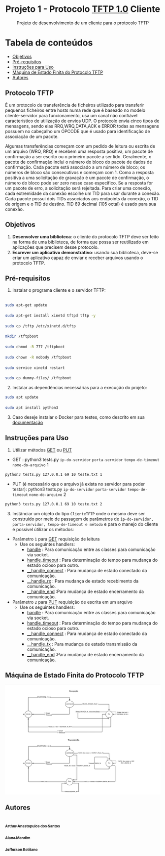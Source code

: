 <h1 align='center'>Projeto 1 - Protocolo <a href="https://datatracker.ietf.org/doc/html/rfc1350">TFTP 1.0</a> Cliente</h1>
<p align="center">Projeto de desenvolvimento de um cliente para o protocolo TFTP</p>

Tabela de conteúdos
=================
<!--ts-->
   * [Objetivos](#Objetivos)
   * [Pré-requisitos](#Pré-requisitos)
   * [Instruções para Uso](#Instruções-para-Uso)
   * [Máquina de Estado Finita do Protocolo TFTP](#Máquina-de-Estado-Finita-do-Protocolo-TFTP)
   * [Autores](#Autores)
<!--te-->
## Protocolo TFTP
É um protocolo de transferência de ficheiros utilizado para transferir pequenos ficheiros entre hosts numa rede que é baseado no modelo cliente-servidor para funcionamento, usa um canal não confiável característico de utilização de envios UDP.
O protocolo envia cinco tipos de mensagens, sendo elas RRQ,WRQ,DATA,ACK e ERROR todas as mensagens possuem no cabeçalho um OPCODE que é usado para identificação de associação de um pacote.

Algumas transferências começam com um pedido de leitura ou escrita de um arquivo (WRQ, RRQ) e recebem uma resposta positiva, um pacote de confirmação a ser escrito ou o primeiro pacote a ser lido. Geralmente, o pacote de confirmação inclui o número do bloco do pacote de dados de confirmação. Cada pacote está associado a um número de bloco; os números de bloco são consecutivos e começam com 1. Como a resposta positiva a uma solicitação de gravação é um pacote de confirmação, o número do bloco pode ser zero nesse caso específico. Se a resposta for um pacote de erro, a solicitação será rejeitada.
Para criar uma conexão, cada extremidade da conexão escolhe um TID para usar durante a conexão. Cada pacote possui dois TIDs associados aos endpoints da conexão, o TID de origem e o TID de destino. TID 69 decimal (105 octal) é usado para sua conexão.


## Objetivos

1. **Desenvolver uma biblioteca**: o cliente do protocolo TFTP deve ser feito na forma de uma biblioteca, de forma que possa ser reutilizado em aplicações que precisem desse protocolo.
2. **Escrever um aplicativo demonstrativo**: usando sua biblioteca, deve-se criar um aplicativo capaz de enviar e receber arquivos usando o protocolo TFTP.

## Pré-requisitos

1. Instalar o programa cliente e o servidor TFTP:
```bash

sudo apt-get update

sudo apt-get install xinetd tftpd tftp -y

sudo cp /tftp /etc/xinetd.d/tftp 

mkdir /tftpboot

sudo chmod -R 777 /tftpboot

sudo chown -R nobody /tftpboot

sudo service xinetd restart

sudo cp dummy-files/ /tftpboot

```

2. Instalar as dependências necessárias para a execução do projeto:
```bash
sudo apt update

sudo apt install python3
```

3. Caso deseje instalar o Docker para testes, como descrito em sua <a href="https://docs.docker.com/engine/install/ubuntu/">documentação</a>

## Instruções para Uso

1. Utilizar métodos <a href="https://github.com/mmsobral-croom/projeto-1-um-protocolo-de-transferencia-de-arquivos-ptc-arthur-jefferson/blob/0e2dbf31fa336adbffae80e14a99b946f9ef97ed/client/clientTftp.py#L41">GET</a> ou <a href="https://github.com/mmsobral-croom/projeto-1-um-protocolo-de-transferencia-de-arquivos-ptc-arthur-jefferson/blob/0e2dbf31fa336adbffae80e14a99b946f9ef97ed/client/clientTftp.py#L67">PUT</a>

- GET : python3 tests.py ``ip-do-servidor`` ``porta-servidor`` ``tempo-de-timeout`` ``nome-do-arquivo`` 1
```bash
python3 tests.py 127.0.0.1 69 10 teste.txt 1
```
- PUT (é necessário que o arquivo já exista no servidor para poder testar): python3 tests.py ``ip-do-servidor`` ``porta-servidor`` ``tempo-de-timeout`` ``nome-do-arquivo`` 2
```bash
python3 tests.py 127.0.0.1 69 10 teste.txt 2
```

3. Instânciar um objeto do tipo ``ClienteTFTP`` onde o mesmo deve ser construído por meio de passagem de parâmetros de ``ip-do-servidor, porta-servidor, tempo-de-timeout e método`` e para o manejo do cliente é possível útilizar os métodos:
- Parâmetro ``1`` para <a href="https://github.com/mmsobral-croom/projeto-1-um-protocolo-de-transferencia-de-arquivos-ptc-arthur-jefferson/blob/0e2dbf31fa336adbffae80e14a99b946f9ef97ed/client/clientTftp.py#L41">GET</a> requisição de leitura
    - Use os seguintes handlers:
        - <a href="https://github.com/mmsobral-croom/projeto-1-um-protocolo-de-transferencia-de-arquivos-ptc-arthur-jefferson/blob/950a959a2c9e50cb3aa1e669779031bee22417a2/client/clientTftp.py#L226">handle</a> : Para comunicação entre as classes para comunicação via socket.
        - <a href="https://github.com/mmsobral-croom/projeto-1-um-protocolo-de-transferencia-de-arquivos-ptc-arthur-jefferson/blob/950a959a2c9e50cb3aa1e669779031bee22417a2/client/clientTftp.py#L245">handle_timeout</a> : Para determinação do tempo para mudança do estado ocioso para outro.
        - <a href="https://github.com/mmsobral-croom/projeto-1-um-protocolo-de-transferencia-de-arquivos-ptc-arthur-jefferson/blob/950a959a2c9e50cb3aa1e669779031bee22417a2/client/clientTftp.py#L95">__handle_connect</a> : Para mudança de estado conectado da comunicação.
        - <a href="https://github.com/mmsobral-croom/projeto-1-um-protocolo-de-transferencia-de-arquivos-ptc-arthur-jefferson/blob/950a959a2c9e50cb3aa1e669779031bee22417a2/client/clientTftp.py#L137">__handle_rx</a> : Para mudança de estado recebimento da comunicação. 
        - <a href="https://github.com/mmsobral-croom/projeto-1-um-protocolo-de-transferencia-de-arquivos-ptc-arthur-jefferson/blob/950a959a2c9e50cb3aa1e669779031bee22417a2/client/clientTftp.py#L204">__handle_end</a> :Para mudança de estado encerramento da comunicação.
- Parâmetro ``2`` para <a href="https://github.com/mmsobral-croom/projeto-1-um-protocolo-de-transferencia-de-arquivos-ptc-arthur-jefferson/blob/0e2dbf31fa336adbffae80e14a99b946f9ef97ed/client/clientTftp.py#L67">PUT</a> requisição de escrita em um arquivo 
    - Use os seguintes handlers:
        - <a href="https://github.com/mmsobral-croom/projeto-1-um-protocolo-de-transferencia-de-arquivos-ptc-arthur-jefferson/blob/950a959a2c9e50cb3aa1e669779031bee22417a2/client/clientTftp.py#L226">handle</a> : Para comunicação entre as classes para comunicação via socket.
        - <a href="https://github.com/mmsobral-croom/projeto-1-um-protocolo-de-transferencia-de-arquivos-ptc-arthur-jefferson/blob/950a959a2c9e50cb3aa1e669779031bee22417a2/client/clientTftp.py#L245">handle_timeout</a> : Para determinação do tempo para mudança do estado ocioso para outro.
        - <a href="https://github.com/mmsobral-croom/projeto-1-um-protocolo-de-transferencia-de-arquivos-ptc-arthur-jefferson/blob/950a959a2c9e50cb3aa1e669779031bee22417a2/client/clientTftp.py#L95">__handle_connect</a> : Para mudança de estado conectado da comunicação.
        - <a href="https://github.com/mmsobral-croom/projeto-1-um-protocolo-de-transferencia-de-arquivos-ptc-arthur-jefferson/blob/950a959a2c9e50cb3aa1e669779031bee22417a2/client/clientTftp.py#L178">__handle_tx</a> : Para mudança de estado transmissão da comunicação.
        - <a href="https://github.com/mmsobral-croom/projeto-1-um-protocolo-de-transferencia-de-arquivos-ptc-arthur-jefferson/blob/950a959a2c9e50cb3aa1e669779031bee22417a2/client/clientTftp.py#L204">__handle_end</a> :Para mudança de estado encerramento da comunicação.


## Máquina de Estado Finita do Protocolo TFTP

<img align='center' src="images/state_machine_TFTP.png" width="850px;" alt=""></img>

## Autores

<a href="https://github.com/ArthurAnastopulos">
    <img style="border-radius: 50%;" src="https://avatars.githubusercontent.com/u/51097061?v=4" width="100px;" alt=""/><br />
    <sub><b>Arthur Anastopulos dos Santos</b></sub></a><br />

<a href="https://github.com/alanamandim">
    <img style="border-radius: 50%;" src="https://avatars.githubusercontent.com/u/58298192?v=4" width="100px;" alt=""/><br />
    <sub><b>Alana Mandim</b></sub></a><br />

<a href="https://github.com/jeffersonbcr">
    <img style="border-radius: 50%;" src="https://avatars.githubusercontent.com/u/58866006?v=4" width="100px;" alt=""/><br />
    <sub><b>Jefferson Botitano</b></sub></a>


